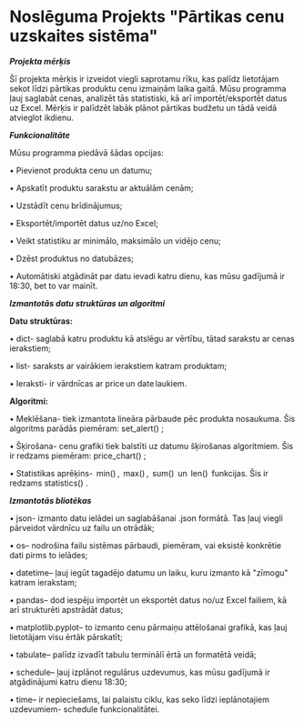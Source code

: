 # Noslēguma Projekts "Pārtikas cenu uzskaites sistēma"
***Projekta mērķis*** 

Šī projekta mērķis ir izveidot viegli saprotamu rīku, kas palīdz lietotājam sekot līdzi pārtikas produktu cenu izmaiņām laika gaitā. Mūsu programma ļauj saglabāt cenas, analizēt tās statistiski, kā arī importēt/eksportēt datus uz Excel. Mērķis ir palīdzēt labāk plānot pārtikas budžetu un tādā veidā atvieglot ikdienu.

***Funkcionalitāte***

Mūsu programma piedāvā šādas opcijas:

•⁠  ⁠Pievienot produkta cenu un datumu;

•⁠  ⁠Apskatīt produktu sarakstu ar aktuālām cenām;

•⁠  ⁠Uzstādīt cenu brīdinājumus;

•⁠  ⁠Eksportēt/importēt datus uz/no Excel;

•⁠  ⁠Veikt statistiku ar minimālo, maksimālo un vidējo cenu;

•⁠  ⁠Dzēst produktus no datubāzes;

•⁠  ⁠Automātiski atgādināt par datu ievadi katru dienu, kas mūsu gadījumā ir 18:30, bet to var mainīt.



***Izmantotās datu struktūras un algoritmi***

**Datu struktūras:**

•⁠  ⁠⁠dict⁠- saglabā katru produktu kā atslēgu ar vērtību, tātad sarakstu ar cenas ierakstiem;

•⁠  ⁠⁠list- saraksts ar vairākiem ierakstiem katram produktam;

•⁠  ⁠Ieraksti- ir vārdnīcas ar ⁠price ⁠un ⁠date ⁠laukiem.


**Algoritmi:**

•⁠  ⁠Meklēšana- tiek izmantota lineāra pārbaude pēc produkta nosaukuma. Šis algoritms parādās piemēram: set_alert() ;

•⁠  ⁠Šķirošana- cenu grafiki tiek balstīti uz datumu šķirošanas algoritmiem. Šis ir redzams piemēram: price_chart() ;

•⁠  ⁠Statistikas aprēķins- ⁠ min() ⁠, ⁠ max() ⁠, ⁠ sum() ⁠ un ⁠ len() ⁠ funkcijas. Šis ir redzams statistics() .



***Izmantotās bliotēkas***

•⁠  ⁠json- izmanto datu ielādei un saglabāšanai .json formātā. Tas ļauj viegli pārveidot vārdnīcu uz failu un otrādāk;

•  os– nodrošina failu sistēmas pārbaudi, piemēram, vai eksistē konkrētie dati pirms to ielādes;

•  datetime– ļauj iegūt tagadējo datumu un laiku, kuru izmanto kā "zīmogu" katram ierakstam;

•  pandas– dod iespēju importēt un eksportēt datus no/uz Excel failiem, kā arī strukturēti apstrādāt datus;

•  matplotlib.pyplot– to izmanto cenu pārmaiņu attēlošanai grafikā, kas ļauj lietotājam visu ērtāk pārskatīt;

•  tabulate– palīdz izvadīt tabulu terminālī ērtā un formatētā veidā;

•  schedule– ļauj izplānot regulārus uzdevumus, kas mūsu gadījumā ir atgādinājumi katru dienu 18:30;

•  time– ir nepieciešams, lai palaistu ciklu, kas seko līdzi ieplānotajiem uzdevumiem- schedule funkcionalitātei.
